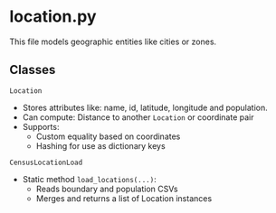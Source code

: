 # location.py

This file models geographic entities like cities or zones.

## Classes

`Location`

- Stores attributes like: name, id, latitude, longitude and population.
- Can compute: Distance to another `Location` or coordinate pair
- Supports: 
    - Custom equality based on coordinates
    - Hashing for use as dictionary keys


`CensusLocationLoad`

- Static method `load_locations(...)`:
    - Reads boundary and population CSVs
    - Merges and returns a list of Location instances